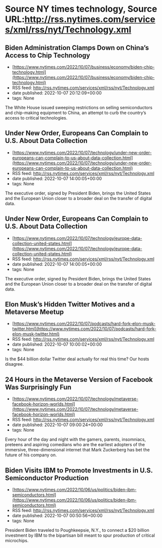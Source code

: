 # Source NY times technology, Source URL:http://rss.nytimes.com/services/xml/rss/nyt/Technology.xml

## Biden Administration Clamps Down on China’s Access to Chip Technology
 - [https://www.nytimes.com/2022/10/07/business/economy/biden-chip-technology.html](https://www.nytimes.com/2022/10/07/business/economy/biden-chip-technology.html)
 - RSS feed: http://rss.nytimes.com/services/xml/rss/nyt/Technology.xml
 - date published: 2022-10-07 20:12:09+00:00
 - tags: None

The White House issued sweeping restrictions on selling semiconductors and chip-making equipment to China, an attempt to curb the country’s access to critical technologies.

## Under New Order, Europeans Can Complain to U.S. About Data Collection
 - [https://www.nytimes.com/2022/10/07/technology/under-new-order-europeans-can-complain-to-us-about-data-collection.html](https://www.nytimes.com/2022/10/07/technology/under-new-order-europeans-can-complain-to-us-about-data-collection.html)
 - RSS feed: http://rss.nytimes.com/services/xml/rss/nyt/Technology.xml
 - date published: 2022-10-07 14:00:05+00:00
 - tags: None

The executive order, signed by President Biden, brings the United States and the European Union closer to a broader deal on the transfer of digital data.

## Under New Order, Europeans Can Complain to U.S. About Data Collection
 - [https://www.nytimes.com/2022/10/07/technology/europe-data-collection-united-states.html](https://www.nytimes.com/2022/10/07/technology/europe-data-collection-united-states.html)
 - RSS feed: http://rss.nytimes.com/services/xml/rss/nyt/Technology.xml
 - date published: 2022-10-07 14:00:05+00:00
 - tags: None

The executive order, signed by President Biden, brings the United States and the European Union closer to a broader deal on the transfer of digital data.

## Elon Musk’s Hidden Twitter Motives and a Metaverse Meetup
 - [https://www.nytimes.com/2022/10/07/podcasts/hard-fork-elon-musk-twitter.html](https://www.nytimes.com/2022/10/07/podcasts/hard-fork-elon-musk-twitter.html)
 - RSS feed: http://rss.nytimes.com/services/xml/rss/nyt/Technology.xml
 - date published: 2022-10-07 10:00:02+00:00
 - tags: None

Is the $44 billion dollar Twitter deal actually for real this time? Our hosts disagree.

## 24 Hours in the Metaverse Version of Facebook Was Surprisingly Fun
 - [https://www.nytimes.com/2022/10/07/technology/metaverse-facebook-horizon-worlds.html](https://www.nytimes.com/2022/10/07/technology/metaverse-facebook-horizon-worlds.html)
 - RSS feed: http://rss.nytimes.com/services/xml/rss/nyt/Technology.xml
 - date published: 2022-10-07 09:00:24+00:00
 - tags: None

Every hour of the day and night with the gamers, parents, insomniacs, preteens and aspiring comedians who are the earliest adopters of the immersive, three-dimensional internet that Mark Zuckerberg has bet the future of his company on.

## Biden Visits IBM to Promote Investments in U.S. Semiconductor Production
 - [https://www.nytimes.com/2022/10/06/us/politics/biden-ibm-semiconductors.html](https://www.nytimes.com/2022/10/06/us/politics/biden-ibm-semiconductors.html)
 - RSS feed: http://rss.nytimes.com/services/xml/rss/nyt/Technology.xml
 - date published: 2022-10-07 00:50:56+00:00
 - tags: None

President Biden traveled to Poughkeepsie, N.Y., to connect a $20 billion investment by IBM to the bipartisan bill meant to spur production of critical microchips.
